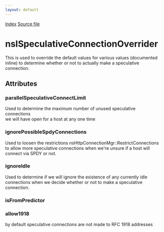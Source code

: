 ```yaml
---
layout: default
---
```

<div id='links'><a href="../index.html">Index</a>
<a href="http://dxr.mozilla.org/mozilla-central/source/netwerk/base/public/nsISpeculativeConnect.idl">Source file</a>
</div>

# nsISpeculativeConnectionOverrider #
  
This is used to override the default values for various values (documented  
inline) to determine whether or not to actually make a speculative  
connection.  
  

## Attributes ##

### parallelSpeculativeConnectLimit ###
  
Used to determine the maximum number of unused speculative connections  
we will have open for a host at any one time  
  

### ignorePossibleSpdyConnections ###
  
Used to loosen the restrictions nsHttpConnectionMgr::RestrictConnections  
to allow more speculative connections when we're unsure if a host will  
connect via SPDY or not.  
  

### ignoreIdle ###
  
Used to determine if we will ignore the existence of any currently idle  
connections when we decide whether or not to make a speculative  
connection.  
  

### isFromPredictor ###

### allow1918 ###
  
by default speculative connections are not made to RFC 1918 addresses  
  
